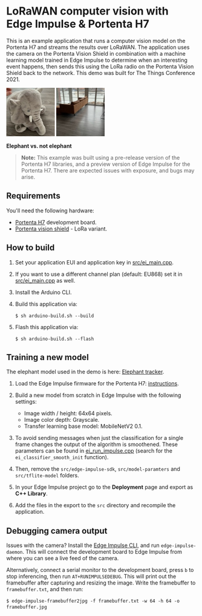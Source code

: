 # LoRaWAN computer vision with Edge Impulse & Portenta H7

This is an example application that runs a computer vision model on the Portenta H7 and streams the results over LoRaWAN. The application uses the camera on the Portenta Vision Shield in combination with a machine learning model trained in Edge Impulse to determine when an interesting event happens, then sends this using the LoRa radio on the Portenta Vision Shield back to the network. This demo was built for The Things Conference 2021.

![Elephant](img/elephant.jpg) ![Not elephant](img/not-elephant.jpg)

**Elephant vs. not elephant**

> **Note:** This example was built using a pre-release version of the Portenta H7 libraries, and a preview version of Edge Impulse for the Portenta H7. There are expected issues with exposure, and bugs may arise.

## Requirements

You'll need the following hardware:

* [Portenta H7](https://store.arduino.cc/usa/portenta-h7) development board.
* [Portenta vision shield](https://www.arduino.cc/pro/hardware/product/portenta-vision-shield) - LoRa variant.

## How to build

1. Set your application EUI and application key in [src/ei_main.cpp](src/ei_main.cpp).
1. If you want to use a different channel plan (default: EU868) set it in [src/ei_main.cpp](src/ei_main.cpp) as well.
1. Install the Arduino CLI.
1. Build this application via:

    ```
    $ sh arduino-build.sh --build
    ```

1. Flash this application via:

    ```
    $ sh arduino-build.sh --flash
    ```

## Training a new model

The elephant model used in the demo is here: [Elephant tracker](https://studio.edgeimpulse.com/public/16116/latest).

1. Load the Edge Impulse firmware for the Portenta H7: [instructions](https://docs.edgeimpulse.com/docs/arduino-portenta-h7).
1. Build a new model from scratch in Edge Impulse with the following settings:

    * Image width / height: 64x64 pixels.
    * Image color depth: Grayscale.
    * Transfer learning base model: MobileNetV2 0.1.

2. To avoid sending messages when just the classification for a single frame changes the output of the algorithm is smoothened. These parameters can be found in [ei_run_impulse.cpp](src/ingestion-sdk-c/ei_run_impulse.cpp) (search for the `ei_classifier_smooth_init` function).
3. Then, remove the `src/edge-impulse-sdk`, `src/model-paramters` and `src/tflite-model` folders.
4. In your Edge Impulse project go to the **Deployment** page and export as **C++ Library**.
5. Add the files in the export to the `src` directory and recompile the application.

## Debugging camera output

Issues with the camera? Install the [Edge Impulse CLI](https://docs.edgeimpulse.com/docs/cli-installation), and run `edge-impulse-daemon`. This will connect the development board to Edge Impulse from where you can see a live feed of the camera.

Alternatively, connect a serial monitor to the development board, press `b` to stop inferencing, then run `AT+RUNIMPULSEDEBUG`. This will print out the framebuffer after capturing and resizing the image. Write the framebuffer to `framebuffer.txt`, and then run:

```
$ edge-impulse-framebuffer2jpg -f framebuffer.txt -w 64 -h 64 -o framebuffer.jpg
```
